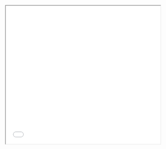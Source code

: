 <iframe
  src="[https://30days.streamlit.app](https://dogapp.streamlit.app/)?embed=true"
  style="height: 450px; width: 100%;"
></iframe>
